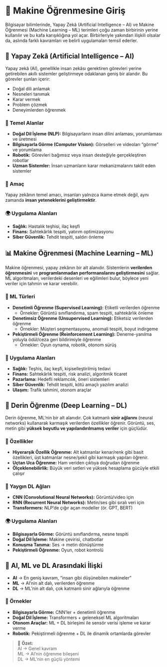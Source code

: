 # 🤖 Makine Öğrenmesine Giriş

Bilgisayar bilimlerinde, Yapay Zekâ (Artificial Intelligence – AI) ve Makine Öğrenmesi (Machine Learning – ML) terimleri çoğu zaman birbirinin yerine kullanılır ve bu kafa karışıklığına yol açar. Birbirleriyle yakından ilişkili olsalar da, aslında farklı kavramları ve belirli uygulamaları temsil ederler.  


## 🧠 Yapay Zekâ (Artificial Intelligence – AI)

Yapay zekâ (AI), genellikle insan zekâsı gerektiren görevleri yerine getirebilen akıllı sistemler geliştirmeye odaklanan geniş bir alandır. Bu görevler şunları içerir:  

- Doğal dili anlamak  
- Nesneleri tanımak  
- Karar vermek  
- Problem çözmek  
- Deneyimlerden öğrenmek  

### 📌 Temel Alanlar
- **Doğal Dil İşleme (NLP):** Bilgisayarların insan dilini anlaması, yorumlaması ve üretmesi  
- **Bilgisayarla Görme (Computer Vision):** Görselleri ve videoları “görme” ve yorumlama  
- **Robotik:** Görevleri bağımsız veya insan desteğiyle gerçekleştiren robotlar  
- **Uzman Sistemler:** İnsan uzmanların karar mekanizmalarını taklit eden sistemler  

### 🎯 Amaç
Yapay zekânın temel amacı, insanları yalnızca ikame etmek değil, aynı zamanda **insan yeteneklerini geliştirmektir**.  

### 🌍 Uygulama Alanları
- **Sağlık:** Hastalık teşhisi, ilaç keşfi  
- **Finans:** Sahtekârlık tespiti, yatırım optimizasyonu  
- **Siber Güvenlik:** Tehdit tespiti, saldırı önleme  


## 📊 Makine Öğrenmesi (Machine Learning – ML)

Makine öğrenmesi, yapay zekânın bir alt alanıdır. Sistemlerin **verilerden öğrenmesini** ve **programlanmadan performanslarını geliştirmesini** sağlar.  
ML algoritmaları, verilerdeki desenleri ve eğilimleri bulur, böylece yeni veriler için tahmin ve karar verebilir.  

### 🔑 ML Türleri
- **Denetimli Öğrenme (Supervised Learning):** Etiketli verilerden öğrenme  
  - Örnekler: Görüntü sınıflandırma, spam tespiti, sahtekârlık önleme  
- **Denetimsiz Öğrenme (Unsupervised Learning):** Etiketsiz verilerden öğrenme  
  - Örnekler: Müşteri segmentasyonu, anomali tespiti, boyut indirgeme  
- **Pekiştirmeli Öğrenme (Reinforcement Learning):** Deneme-yanılma yoluyla ödül/ceza geri bildirimiyle öğrenme  
  - Örnekler: Oyun oynama, robotik, otonom sürüş  

### 📌 Uygulama Alanları
- **Sağlık:** Teşhis, ilaç keşfi, kişiselleştirilmiş tedavi  
- **Finans:** Sahtekârlık tespiti, risk analizi, algoritmik ticaret  
- **Pazarlama:** Hedefli reklamcılık, öneri sistemleri  
- **Siber Güvenlik:** Tehdit tespiti, kötü amaçlı yazılım analizi  
- **Ulaşım:** Trafik tahmini, otonom araçlar  


## 🧩 Derin Öğrenme (Deep Learning – DL)

Derin öğrenme, ML’nin bir alt alanıdır. Çok katmanlı **sinir ağlarını** (neural networks) kullanarak karmaşık verilerden özellikler öğrenir. Görüntü, ses, metin gibi **yüksek boyutlu ve yapılandırılmamış veriler** için güçlüdür.  

### 🔑 Özellikler
- **Hiyerarşik Özellik Öğrenme:** Alt katmanlar kenar/renk gibi basit özellikleri, üst katmanlar nesne/şekil gibi karmaşık yapıları öğrenir.  
- **Uçtan Uca Öğrenme:** Ham veriden çıktıya doğrudan öğrenme  
- **Ölçeklenebilirlik:** Büyük veri setleri ve yüksek hesaplama gücüyle etkili çalışır  

### 📌 Yaygın DL Ağları
- **CNN (Convolutional Neural Networks):** Görüntü/video için  
- **RNN (Recurrent Neural Networks):** Metin/ses gibi sıralı veri için  
- **Transformers:** NLP’de çığır açan modeller (ör. GPT, BERT)  

### 🌍 Uygulama Alanları
- **Bilgisayarla Görme:** Görüntü sınıflandırma, nesne tespiti  
- **Doğal Dil İşleme:** Makine çevirisi, chatbotlar  
- **Konuşma Tanıma:** Ses → metin dönüştürme  
- **Pekiştirmeli Öğrenme:** Oyun, robot kontrolü  


## 🔗 AI, ML ve DL Arasındaki İlişki

- **AI** → En geniş kavram, “insan gibi düşünebilen makineler”  
- **ML** → AI’nin alt dalı, verilerden öğrenme  
- **DL** → ML’nin alt dalı, çok katmanlı sinir ağlarıyla öğrenme  

### 📌 Örnekler
- **Bilgisayarla Görme:** CNN’ler + denetimli öğrenme  
- **Doğal Dil İşleme:** Transformers + geleneksel ML algoritmaları  
- **Otonom Araçlar:** ML + DL birleşimi ile sensör verisi işleme ve karar verme  
- **Robotik:** Pekiştirmeli öğrenme + DL ile dinamik ortamlarda görevler  


> 🚀 **Özet:**  
> AI → Genel kavram  
> ML → AI’nin öğrenme bileşeni  
> DL → ML’nin en güçlü yöntemi  
